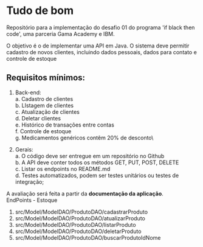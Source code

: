 # Tudo de bom
Repositório para a implementação do desafio 01 do programa 'if black then code', uma parceria Gama Academy e IBM.

 O objetivo é o de implementar uma API em Java.
 O sistema deve permitir cadastro de novos clientes, incluindo dados pessoais, dados para contato e controle de estoque

## Requisitos mínimos:
1. Back-end:\
  a. Cadastro de clientes\
  b. LIstagem de clientes\
  c. Atualização de clientes\
  d. Deletar clientes\
  e. Histórico de transações entre contas\
  f. Controle de estoque\
  g. Medicamentos genéricos contêm 20% de desconto\

2. Gerais:\
  a. O código deve ser entregue em um repositório no Github\
  b. A API deve conter todos os métodos GET, PUT, POST, DELETE\
  c. Listar os endpoints no README.md\
  d. Testes automatizados, podem ser testes unitários ou testes de integração;
  
  A avaliação será feita a partir da **documentação da aplicação**.\
  EndPoints - Estoque
  1. src/Model/ModelDAO/ProdutoDAO/cadastrarProduto
  2. src/Model/ModelDAO/ProdutoDAO/atualizarProduto
  3. src/Model/ModelDAO/ProdutoDAO/listarProduto
  4. src/Model/ModelDAO/ProdutoDAO/deletarProduto
  5. src/Model/ModelDAO/ProdutoDAO/buscarProdutoIdNome
